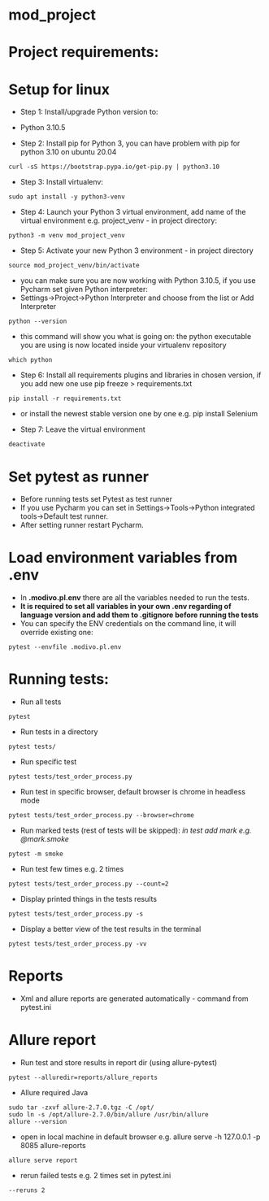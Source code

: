 # mod_project
# Project requirements:
# Setup for linux

- Step 1: Install/upgrade Python version to:

- Python 3.10.5

- Step 2: Install pip for Python 3, you can have problem with pip for python 3.10 on ubuntu 20.04 

```
curl -sS https://bootstrap.pypa.io/get-pip.py | python3.10
```

- Step 3: Install virtualenv:

```
sudo apt install -y python3-venv
```

- Step 4: Launch your Python 3 virtual environment, add name of the virtual environment e.g. project_venv - in project directory:

```
python3 -m venv mod_project_venv
```

- Step 5: Activate your new Python 3 environment - in project directory
 
```
source mod_project_venv/bin/activate 
```

- you can make sure you are now working with Python 3.10.5, if you use Pycharm set given Python interpreter:
- Settings->Project->Python Interpreter and choose from the list or Add Interpreter

```
python --version
```
- this command will show you what is going on: the python executable you are using is now located inside your 
virtualenv repository

```
which python 
```

- Step 6: Install all requirements plugins and libraries in chosen version,
if you add new one use pip freeze > requirements.txt

```
pip install -r requirements.txt
```
- or install the newest stable version one by one e.g. pip install Selenium

- Step 7: Leave the virtual environment

```
deactivate
```


# Set pytest as runner
- Before running tests set Pytest as test runner
- If you use Pycharm you can set in Settings->Tools->Python integrated tools->Default test runner. 
- After setting runner restart Pycharm.

# Load environment variables from .env
- In **.modivo.pl.env** there are all the variables needed to run the tests. 
- **It is required to set all variables in your own .env regarding of language version and add them to 
.gitignore before running the tests**
- You can specify the ENV credentials on the command line, it will override existing one:

```
pytest --envfile .modivo.pl.env
```

# Running tests:

- Run all tests

```
pytest
```

- Run tests in a directory

```
pytest tests/
```

- Run specific test

```
pytest tests/test_order_process.py
```

- Run test in specific browser, default browser is chrome in headless mode

```
pytest tests/test_order_process.py --browser=chrome
```

- Run marked tests (rest of tests will be skipped):
*in test add mark e.g. @mark.smoke* 

```
pytest -m smoke
```

- Run test few times e.g. 2 times

```
pytest tests/test_order_process.py --count=2
```

- Display printed things in the tests results

```
pytest tests/test_order_process.py -s
```

- Display a better view of the test results in the terminal

```
pytest tests/test_order_process.py -vv
```

# Reports

- Xml and allure reports are generated automatically - command from pytest.ini

# Allure report 

- Run test and store results in report dir (using allure-pytest)

```
pytest --alluredir=reports/allure_reports
```
- Allure required Java

```curl -o allure-2.7.0.tgz -Ls https://dl.bintray.com/qameta/generic/io/qameta/allure/allure/2.7.0/allure-2.7.0.tgz
sudo tar -zxvf allure-2.7.0.tgz -C /opt/   
sudo ln -s /opt/allure-2.7.0/bin/allure /usr/bin/allure  
allure --version 
```

- open in local machine in default browser e.g. allure serve -h 127.0.0.1 -p 8085 allure-reports


```
allure serve report
```

- rerun failed tests e.g. 2 times set in pytest.ini 

```
--reruns 2
```





